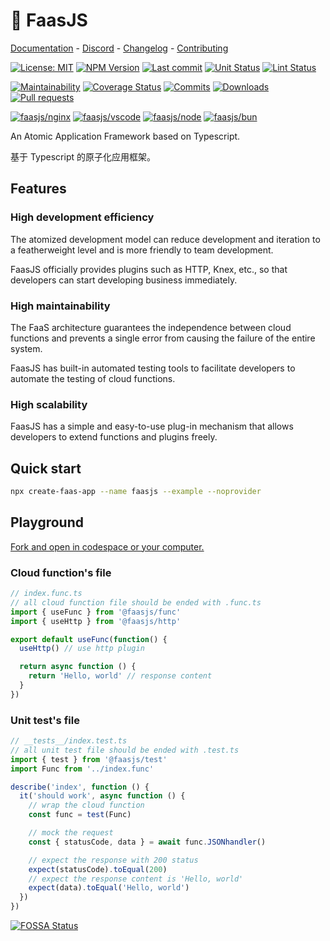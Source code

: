 # 🚀 FaasJS

[Documentation](https://faasjs.com) - [Discord](https://discord.gg/UASHxEYCfW) - [Changelog](https://github.com/faasjs/faasjs/blob/main/CHANGELOG.md) - [Contributing](https://github.com/faasjs/faasjs/blob/main/CONTRIBUTING.md)

[![License: MIT](https://img.shields.io/npm/l/faasjs.svg)](https://github.com/faasjs/faasjs/blob/main/packages/faasjs/LICENSE)
[![NPM Version](https://img.shields.io/npm/v/faasjs.svg)](https://www.npmjs.com/package/faasjs)
[![Last commit](https://img.shields.io/github/last-commit/faasjs/faasjs)](https://github.com/faasjs/faasjs)
[![Unit Status](https://github.com/faasjs/faasjs/actions/workflows/unit.yml/badge.svg)](https://github.com/faasjs/faasjs/actions/workflows/unit.yml)
[![Lint Status](https://github.com/faasjs/faasjs/actions/workflows/lint.yml/badge.svg)](https://github.com/faasjs/faasjs/actions/workflows/lint.yml)

[![Maintainability](https://api.codeclimate.com/v1/badges/ed918d6b0ecc951f7924/maintainability)](https://codeclimate.com/github/faasjs/faasjs/maintainability)
[![Coverage Status](https://img.shields.io/codecov/c/github/faasjs/faasjs.svg)](https://app.codecov.io/gh/faasjs/faasjs)
[![Commits](https://img.shields.io/github/commit-activity/y/faasjs/faasjs)](https://github.com/faasjs/faasjs)
[![Downloads](https://img.shields.io/npm/dm/@faasjs/func)](https://github.com/faasjs/faasjs)
[![Pull requests](https://img.shields.io/github/issues-pr-closed/faasjs/faasjs)](https://github.com/faasjs/faasjs/pulls)

[![faasjs/nginx](https://img.shields.io/badge/Docker-faasjs%2Fnginx-blue)](https://hub.docker.com/repository/docker/faasjs/nginx)
[![faasjs/vscode](https://img.shields.io/badge/Docker-faasjs%2Fvscode-blue)](https://hub.docker.com/repository/docker/faasjs/vscode)
[![faasjs/node](https://img.shields.io/badge/Docker-faasjs%2Fnode-blue)](https://hub.docker.com/repository/docker/faasjs/node)
[![faasjs/bun](https://img.shields.io/badge/Docker-faasjs%2Fbun-blue)](https://hub.docker.com/repository/docker/faasjs/bun)

An Atomic Application Framework based on Typescript.

基于 Typescript 的原子化应用框架。

## Features

### High development efficiency

The atomized development model can reduce development and iteration to a featherweight level and is more friendly to team development.

FaasJS officially provides plugins such as HTTP, Knex, etc., so that developers can start developing business immediately.

### High maintainability

The FaaS architecture guarantees the independence between cloud functions and prevents a single error from causing the failure of the entire system.

FaasJS has built-in automated testing tools to facilitate developers to automate the testing of cloud functions.

### High scalability

FaasJS has a simple and easy-to-use plug-in mechanism that allows developers to extend functions and plugins freely.

## Quick start

```bash
npx create-faas-app --name faasjs --example --noprovider
```

## Playground

[Fork and open in codespace or your computer.](https://github.com/faasjs/starter)

### Cloud function's file

```ts
// index.func.ts
// all cloud function file should be ended with .func.ts
import { useFunc } from '@faasjs/func'
import { useHttp } from '@faasjs/http'

export default useFunc(function() {
  useHttp() // use http plugin

  return async function () {
    return 'Hello, world' // response content
  }
})
```

### Unit test's file

```ts
// __tests__/index.test.ts
// all unit test file should be ended with .test.ts
import { test } from '@faasjs/test'
import Func from '../index.func'

describe('index', function () {
  it('should work', async function () {
    // wrap the cloud function
    const func = test(Func)

    // mock the request
    const { statusCode, data } = await func.JSONhandler()

    // expect the response with 200 status
    expect(statusCode).toEqual(200)
    // expect the response content is 'Hello, world'
    expect(data).toEqual('Hello, world')
  })
})
```

[![FOSSA Status](https://app.fossa.com/api/projects/git%2Bgithub.com%2Ffaasjs%2Ffaasjs.svg?type=large)](https://app.fossa.com/projects/git%2Bgithub.com%2Ffaasjs%2Ffaasjs)

